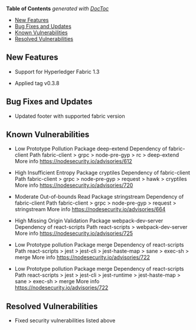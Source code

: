 <!-- START doctoc generated TOC please keep comment here to allow auto update -->
<!-- DON'T EDIT THIS SECTION, INSTEAD RE-RUN doctoc TO UPDATE -->
**Table of Contents**  *generated with [DocToc](https://github.com/thlorenz/doctoc)*

- [New Features](#new-features)
- [Bug Fixes and Updates](#bug-fixes-and-updates)
- [Known Vulnerabilities](#known-vulnerabilities)
- [Resolved Vulnerabilities](#resolved-vulnerabilities)

<!-- END doctoc generated TOC please keep comment here to allow auto update -->


<!-- (SPDX-License-Identifier: CC-BY-4.0) -->  <!-- Ensure there is a newline before, and after, this line -->

## New Features

 * Support for Hyperledger Fabric 1.3

 * Applied tag v0.3.8

## Bug Fixes and Updates

 * Updated footer with supported fabric version

## Known Vulnerabilities
 * Low             Prototype Pollution
    Package         deep-extend
    Dependency of   fabric-client
    Path            fabric-client > grpc > node-pre-gyp > rc > deep-extend
    More info       https://nodesecurity.io/advisories/612

 * High            Insufficient Entropy
    Package         cryptiles
    Dependency of   fabric-client
    Path            fabric-client > grpc > node-pre-gyp > request > hawk >
                    cryptiles
    More info       https://nodesecurity.io/advisories/720

 * Moderate        Out-of-bounds Read
    Package         stringstream
    Dependency of   fabric-client
    Path            fabric-client > grpc > node-pre-gyp > request > stringstream
    More info       https://nodesecurity.io/advisories/664

 * High            Missing Origin Validation
    Package         webpack-dev-server
    Dependency of   react-scripts
    Path            react-scripts > webpack-dev-server
    More info       https://nodesecurity.io/advisories/725

 * Low             Prototype pollution
    Package         merge
    Dependency of   react-scripts
    Path            react-scripts > jest > jest-cli > jest-haste-map > sane >
                    exec-sh > merge
    More info       https://nodesecurity.io/advisories/722

 * Low             Prototype pollution
    Package         merge
    Dependency of   react-scripts
    Path            react-scripts > jest > jest-cli > jest-runtime >
                    jest-haste-map > sane > exec-sh > merge
    More info       https://nodesecurity.io/advisories/722


## Resolved Vulnerabilities

 * Fixed security vulnerabilities listed above
